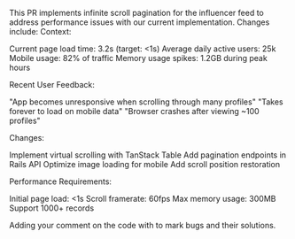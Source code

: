 This PR implements infinite scroll pagination for the influencer feed to address performance issues with our current implementation. Changes include:
Context:

Current page load time: 3.2s (target: <1s)
Average daily active users: 25k
Mobile usage: 82% of traffic
Memory usage spikes: 1.2GB during peak hours

Recent User Feedback:

"App becomes unresponsive when scrolling through many profiles"
"Takes forever to load on mobile data"
"Browser crashes after viewing ~100 profiles"

Changes:

Implement virtual scrolling with TanStack Table
Add pagination endpoints in Rails API
Optimize image loading for mobile
Add scroll position restoration

Performance Requirements:

Initial page load: <1s
Scroll framerate: 60fps
Max memory usage: 300MB
Support 1000+ records

Adding your comment on the code with to mark bugs and their solutions.
